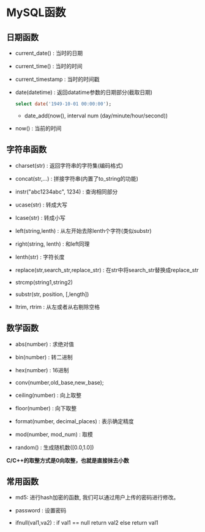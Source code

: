 # **MySQL函数**

## **日期函数**

- current_date() : 当时的日期

- current_time() : 当时的时间

- current_timestamp : 当时的时间戳

- date(datetime) : 返回datatime参数的日期部分(截取日期)

    ```sql
    select date('1949-10-01 00:00:00');

    ```
    - date_add(now(), interval num (day/minute/hour/second))
- now() : 当前的时间

## **字符串函数**

- charset(str) : 返回字符串的字符集(编码格式)

- concat(str,...) : 拼接字符串(内置了to_string的功能)

- instr("abc1234abc", 1234) : 查询相同部分

- ucase(str) : 转成大写

- lcase(str) : 转成小写

- left(string,lenth) : 从左开始去除lenth个字符(类似substr)

- right(string, lenth) : 和left同理

- lenth(str) : 字符长度

- replace(str,search_str,replace_str) : 在str中将search_str替换成replace_str

- strcmp(string1,string2)

- substr(str, position, [,length])

- ltrim, rtrim : 从左或者从右剔除空格

## **数学函数**

- abs(number) : 求绝对值

- bin(number) : 转二进制

- hex(number) : 16进制

- conv(number,old_base,new_base);

- ceiling(number) : 向上取整

- floor(number) : 向下取整

- format(number, decimal_places) : 表示确定精度

- mod(number, mod_num) : 取模

- random() : 生成随机数([0.0,1.0])

**C/C++的取整方式是0向取整，也就是直接抹去小数**


## **常用函数**


- md5: 进行hash加密的函数, 我们可以通过用户上传的密码进行修改。

- password : 设置密码

- ifnull(val1,va2) :
    if val1 == null return val2
    else return val1



